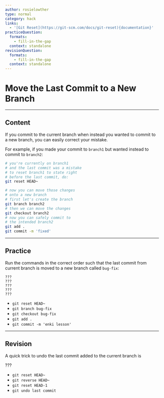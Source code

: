 ```yaml
---
author: rosielowther
type: normal
category: hack
links:
  - '[Git Reset](https://git-scm.com/docs/git-reset){documentation}'
practiceQuestion:
  formats:
    - fill-in-the-gap
  context: standalone
revisionQuestion:
  formats:
    - fill-in-the-gap
  context: standalone
---
```


# Move the Last Commit to a New Branch


---

## Content

If you commit to the current branch when instead you wanted to commit to a new branch, you can easily correct your mistake.

For example, if you made your commit to `branch1` but wanted instead to commit to `branch2`:

```bash
# you're currently on branch1
# and the last commit was a mistake
# to reset branch1 to state right
# before the last commit, do:
git reset HEAD~

# now you can move those changes
# onto a new branch
# first let's create the branch
git branch branch2
# then we can move the changes
git checkout branch2
# now you can safely commit to
# the intended branch2
git add .
git commit -m 'fixed'
```


---

## Practice

Run the commands in the correct order such that the last commit from current branch is moved to a new branch called `bug-fix`:

```plain-text
???
???
???
???
???
```

- `git reset HEAD~`
- `git branch bug-fix`
- `git checkout bug-fix`
- `git add .`
- `git commit -m 'enki lesson'`


---

## Revision

A quick trick to undo the last commit added to the current branch is

???

- `git reset HEAD~`
- `git reverse HEAD~`
- `git reset HEAD-1`
- `git undo last commit`
